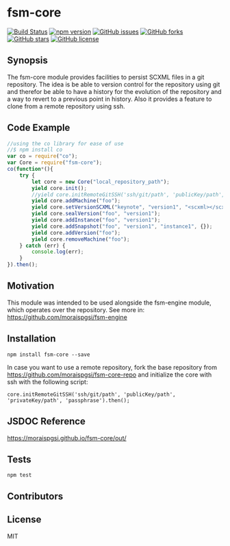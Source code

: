 # fsm-core
[![Build Status](https://travis-ci.org/moraispgsi/fsm-core.svg?branch=master)](https://travis-ci.org/moraispgsi/fsm-core)
[![npm version](https://badge.fury.io/js/fsm-core.svg)](https://badge.fury.io/js/fsm-core)
[![GitHub issues](https://img.shields.io/github/issues/moraispgsi/fsm-core.svg)](https://github.com/moraispgsi/fsm-core/issues)
[![GitHub forks](https://img.shields.io/github/forks/moraispgsi/fsm-core.svg)](https://github.com/moraispgsi/fsm-core/network)
[![GitHub stars](https://img.shields.io/github/stars/moraispgsi/fsm-core.svg)](https://github.com/moraispgsi/fsm-core/stargazers)
[![GitHub license](https://img.shields.io/badge/license-MIT-blue.svg)](https://raw.githubusercontent.com/moraispgsi/fsm-core/master/LICENSE.txt)

## Synopsis
The fsm-core module provides facilities to persist SCXML files in a git repository. The idea is be able to version control for the repository using git and therefor be able to have a history for the evolution of the repository and a way to revert to a previous point in history. Also it provides a feature to clone from a remote repository using ssh.

## Code Example
```javascript
//using the co library for ease of use
//$ npm install co 
var co = require("co");
var Core = require("fsm-core");
co(function*(){
    try {
        let core = new Core("local_repository_path");
        yield core.init();
        //yield core.initRemoteGitSSH('ssh/git/path', 'publicKey/path', 'privateKey/path', 'passphrase');
        yield core.addMachine("foo");
        yield core.setVersionSCXML("keynote", "version1", "<scxml></scxml>");
        yield core.sealVersion("foo", "version1");
        yield core.addInstance("foo", "version1");
        yield core.addSnapshot("foo", "version1", "instance1", {});
        yield core.addVersion("foo");
        yield core.removeMachine("foo");
    } catch (err) {
        console.log(err);
    }
}).then();

```
## Motivation

This module was intended to be used alongside the fsm-engine module, which operates over the repository.
See more in: https://github.com/moraispgsi/fsm-engine

## Installation
```
npm install fsm-core --save
```
In case you want to use a remote repository, fork the base repository from https://github.com/moraispgsi/fsm-core-repo and initialize the core with ssh with the following script: 
```
core.initRemoteGitSSH('ssh/git/path', 'publicKey/path', 'privateKey/path', 'passphrase').then();
```
## JSDOC Reference
https://moraispgsi.github.io/fsm-core/out/

## Tests
```
npm test
```
## Contributors

## License

MIT

